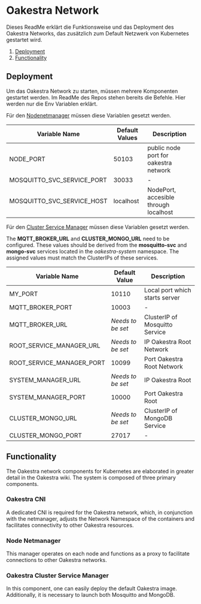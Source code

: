 # Oakestra Network

Dieses ReadMe erklärt die Funktionsweise und das Deployment des Oakestra Networks, das zusätzlich zum Default Netzwerk von Kubernetes gestartet wird. 


1. [Deployment](#oakestra-agent)
2. [Functionality](#Functionality)



## Deployment
Um das Oakestra Network zu starten, müssen mehrere Komponenten gestartet werden. Im ReadMe des Repos stehen bereits die Befehle. Hier werden nur die Env Variablen erklärt. 

Für den [Nodenetmanager](Deployment/oakestra-nodenetmanager/node-netmanager.yaml) müssen diese Variablen gesetzt werden. 


| Variable Name                   | Default Values      | Description                                                     | 
|---------------------------------|---------------------|-----------------------------------------------------------------|
| NODE_PORT          | 50103     | public node port for oakestra network                                                |
| MOSQUITTO_SVC_SERVICE_PORT       | 30033               | -                                             |
| MOSQUITTO_SVC_SERVICE_HOST       | localhost               | NodePort, accesible through localhost


Für den [Cluster Service Manager](Deployment/oakestra-cluster-service-manager/oakestra-cluster-service-manager.yaml) müssen diese Variablen gesetzt werden. 

The **MQTT_BROKER_URL** and **CLUSTER_MONGO_URL** need to be configured. These values should be derived from the **mosquitto-svc** and **mongo-svc** services located in the *oakestra-system* namespace. The assigned values must match the ClusterIPs of these services.


| Variable Name               | Default Value          | Description  |
|-----------------------------|------------------------|--------------|
| MY_PORT                     | 10110                  | Local port which starts server  |
| MQTT_BROKER_PORT            | 10003                  |       -       |
| MQTT_BROKER_URL             | *Needs to be set*        |  ClusterIP of Mosquitto Service     |
| ROOT_SERVICE_MANAGER_URL    | *Needs to be set*       |    IP Oakestra Root Network          |
| ROOT_SERVICE_MANAGER_PORT   | 10099                  |   Port Oakestra Root Network            |
| SYSTEM_MANAGER_URL          | *Needs to be set*       |     IP Oakestra Root         |
| SYSTEM_MANAGER_PORT         | 10000                  |    Port Oakestra Root          |
| CLUSTER_MONGO_URL           | *Needs to be set*         |   ClusterIP of MongoDB Service    |
| CLUSTER_MONGO_PORT          | 27017                  |        -      |




## Functionality

The Oakestra network components for Kubernetes are elaborated in greater detail in the Oakestra wiki. The system is composed of three primary components.


### Oakestra CNI 
A dedicated CNI is required for the Oakestra network, which, in conjunction with the netmanager, adjusts the Network Namespace of the containers and facilitates connectivity to other Oakestra resources.

### Node Netmanager
This manager operates on each node and functions as a proxy to facilitate connections to other Oakestra networks.

### Oakestra Cluster Service Manager
In this component, one can easily deploy the default Oakestra image. Additionally, it is necessary to launch both Mosquitto and MongoDB.


